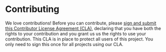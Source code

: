 # Contributing

We love contributions! Before you can contribute, please [sign and submit this Contributor License Agreement (CLA)](https://www.deshaw.com/forms/MzYxRTE4MEMtNDQ4OC00RjI0LTg1QTItMzEwODM1RTYzQzVF),
declaring that you have both the rights to your contribution and you grant us us the rights to use your contribution.
This CLA is in place to protect all users of this project. You only need to sign this once for all projects using our CLA.